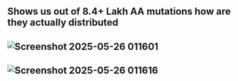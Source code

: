 ## Shows us out of 8.4+ Lakh AA mutations how are they actually distributed 
## ![Screenshot 2025-05-26 011601](https://github.com/user-attachments/assets/30e0f3cb-5536-425b-be35-2730d92c8f00)


## ![Screenshot 2025-05-26 011616](https://github.com/user-attachments/assets/5083d60b-4dfa-438c-add2-21a590751d18)
